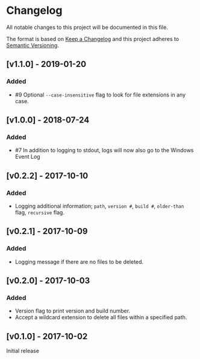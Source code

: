 # Changelog

All notable changes to this project will be documented in this file.

The format is based on [Keep a Changelog](http://keepachangelog.com/en/1.0.0/)
and this project adheres to [Semantic Versioning](http://semver.org/spec/v2.0.0.html).

## [v1.1.0] - 2019-01-20
### Added
- #9 Optional `--case-insensitive` flag to look for file extensions in any case.

## [v1.0.0] - 2018-07-24
### Added
- #7 In addition to logging to stdout, logs will now also go to the Windows Event Log

## [v0.2.2] - 2017-10-10
### Added
- Logging additional information;  `path`, `version #`, `build #`, `older-than` flag, `recursive` flag.

## [v0.2.1] - 2017-10-09
### Added
- Logging message if there are no files to be deleted.

## [v0.2.0] - 2017-10-03
### Added
- Version flag to print version and build number.
- Accept a wildcard extension to delete all files within a specified path.

## [v0.1.0] - 2017-10-02
Initial release
